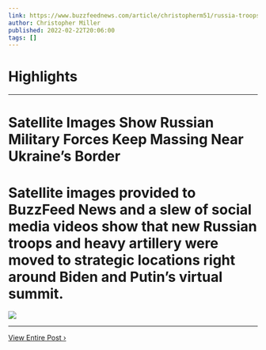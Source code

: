 ```yaml
---
link: https://www.buzzfeednews.com/article/christopherm51/russia-troops-ukraine-border-satellite-photos
author: Christopher Miller
published: 2022-02-22T20:06:00
tags: []
---
```

# Highlights


---
# Satellite Images Show Russian Military Forces Keep Massing Near Ukraine’s Border
# Satellite images provided to BuzzFeed News and a slew of social media videos show that new Russian troops and heavy artillery were moved to strategic locations right around Biden and Putin’s virtual summit.

![](https://img.buzzfeed.com/buzzfeed-static/static/2022-02/22/18/campaign_images/6558cedccef1/satellite-images-show-russian-military-forces-kee-2-8390-1645553194-1_dblbig.jpg)

---

[View Entire Post ›](https://www.buzzfeednews.com/article/christopherm51/russia-troops-ukraine-border-satellite-photos)
